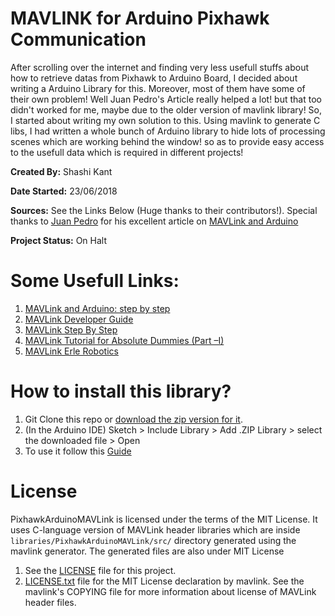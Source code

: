 # MAVLINK for Arduino Pixhawk Communication
After scrolling over the internet and finding very less usefull stuffs about how to retrieve datas from Pixhawk to Arduino Board, I decided about writing a Arduino Library for this. Moreover, most of them have some of their own problem! Well Juan Pedro's Article really helped a lot! but that too didn't worked for me, maybe due to the older version of mavlink library! So, I started about writing my own solution to this. Using mavlink to generate C libs, I had written a whole bunch of Arduino library to hide lots of processing scenes which are working behind the window! so as to provide easy access to the usefull data which is required in different projects!

**Created By:** Shashi Kant

**Date Started:** 23/06/2018

**Sources:** See the Links Below (Huge thanks to their contributors!). Special thanks to [Juan Pedro](https://discuss.ardupilot.org/u/jplopezll/) for his excellent article on [MAVLink and Arduino](https://discuss.ardupilot.org/t/mavlink-and-arduino-step-by-step/25566)

**Project Status:** On Halt

# Some Usefull Links:
1. [MAVLink and Arduino: step by step](https://discuss.ardupilot.org/t/mavlink-and-arduino-step-by-step/25566)
1. [MAVLink Developer Guide](https://mavlink.io/en/)
1. [MAVLink Step By Step](https://discuss.ardupilot.org/t/mavlink-step-by-step/9629)
1. [MAVLink Tutorial for Absolute Dummies (Part –I)](https://diydrones.com/group/arducopterusergroup/forum/topics/mavlink-tutorial-for-absolute-dummies-part-i?xg_source=activity)
1. [MAVLink Erle Robotics](http://erlerobot.github.io/erle_gitbook/en/mavlink/mavlink.html)

# How to install this library?
1. Git Clone this repo or [download the zip version for it](https://github.com/shashikg/PixhawkArduinoMAVLink/archive/master.zip).
1. (In the Arduino IDE) Sketch > Include Library > Add .ZIP Library > select the downloaded file > Open
1. To use it follow this [Guide](guide.md)

# License
PixhawkArduinoMAVLink is licensed under the terms  of the MIT License. It uses C-language version of MAVLink header libraries which are inside ```libraries/PixhawkArduinoMAVLink/src/``` directory generated using the mavlink generator. The generated files are also under MIT License
1. See the [LICENSE](LICENSE) file for this project.
1. [LICENSE.txt](libraries/PixhawkArduinoMAVLink/src/LICENSE.txt) file for the MIT License declaration by mavlink. See the mavlink's COPYING file for more information about license of MAVLink header files.
